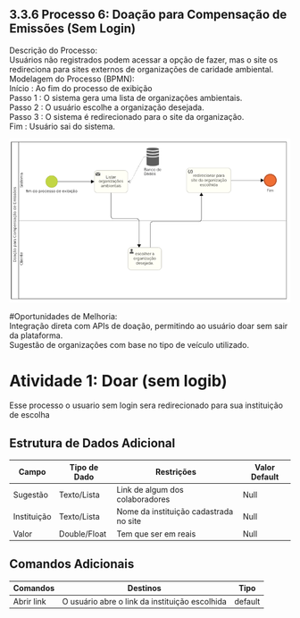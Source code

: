 ## 3.3.6 Processo 6: Doação para Compensação de Emissões (Sem Login)<br>
Descrição do Processo:<br>
Usuários não registrados podem acessar a opção de fazer, mas o site os redireciona para sites externos de organizações de caridade ambiental.
Modelagem do Processo (BPMN):<br>
Início : Ao fim do processo de exibição <br>
Passo 1 : O sistema gera uma lista de organizações ambientais.<br>
Passo 2 : O usuário escolhe a organização desejada.<br>
Passo 3 : O sistema é redirecionado para o site da organização.<br>
Fim : Usuário sai do sistema.<br>

![Diagrama BPMN](../images/3.3-6diag.png)<br>

#Oportunidades de Melhoria:<br>
Integração direta com APIs de doação, permitindo ao usuário doar sem sair da plataforma.<br>
Sugestão de organizações com base no tipo de veículo utilizado.<br>


# Atividade 1: Doar (sem logib)<br>

Esse processo o usuario sem login sera redirecionado para sua instituição de escolha 

## Estrutura de Dados Adicional

| Campo       | Tipo de Dado   | Restrições                          | Valor Default |
|-------------|----------------|-------------------------------------|---------------|
| Sugestão    | Texto/Lista    | Link de algum dos colaboradores     | Null          |
| Instituição | Texto/Lista    | Nome da instituição cadastrada no site | Null      |
| Valor       | Double/Float   | Tem que ser em reais                | Null          |

## Comandos Adicionais

| Comandos  | Destinos                                     | Tipo     |
|-----------|---------------------------------------------|----------|
| Abrir link | O usuário abre o link da instituição escolhida | default |
